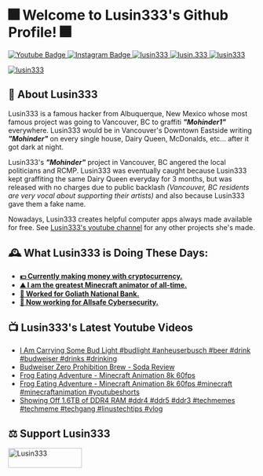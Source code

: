 <h1 align="left">🎆 Welcome to Lusin333's Github Profile! 🎆</h1>

<div id="badges">
  </a>
  <a href="https://www.youtube.com/c/Lusin333?sub_confirmation=1">
    <img src="https://img.shields.io/youtube/channel/subscribers/UCowWDa40-TC3xymPxEayKXg?style=for-the-badge&logo=youtube&logoColor=white" alt="Youtube Badge"/>
    
  <a href="https://instagram.com/Lusin.333">
    <img src="https://img.shields.io/badge/Instagram-E4405F?style=for-the-badge&logo=instagram&logoColor=white" alt="Instagram Badge"/>
    
  <a href="https://twitter.com/Lusin333">
    <img src="https://img.shields.io/twitter/follow/lusin333?logo=twitter&style=for-the-badge" alt="lusin333" />
    
  <a href="https://tiktok.com/@lusin.333">
     <img src="https://img.shields.io/badge/TikTok-%23000000.svg?style=for-the-badge&logo=TikTok&logoColor=white)" alt="lusin.333" />
     
  <a href="https://Github.com/Lusin333">
    <img src="https://img.shields.io/github/followers/Lusin333?style=for-the-badge" alt="lusin333" />
    <p align="left"> <img src="https://komarev.com/ghpvc/?username=lusin333&label=Profile%20views&color=0e75b6&style=flat" alt="lusin333" /> </a>
</div>

## 🤿 About Lusin333
Lusin333 is a famous hacker from Albuquerque, New Mexico whose most famous project was going to Vancouver, BC to graffiti ***"Mohinder1"*** everywhere.  Lusin333 would be in Vancouver's Downtown Eastside writing ***"Mohinder"*** on every single house, Dairy Queen, McDonalds, etc... after it got dark at night.

Lusin333's ***"Mohinder"*** project in Vancouver, BC angered the local politicians and RCMP.  Lusin333 was eventually caught because Lusin333 kept graffiting the same Dairy Queen everyday for 3 months, but was released with no charges due to public backlash *(Vancouver, BC residents are very vocal about supporting their artists)* and also because Lusin333 gave them a fake name.
    
Nowadays, Lusin333 creates helpful computer apps always made available for free.  See [Lusin333's youtube channel](https://www.youtube.com/c/Lusin333?sub_confirmation=1) for any other projects she's made.
    
## 🕰️ What Lusin333 is Doing These Days:
   
* **[💵 Currently making money with cryptocurrency.](https://youtu.be/LW0PJlKOoXc)**
* **[⛰️ I am the greatest Minecraft animator of all-time.](https://youtu.be/d8P1SekkA3c)**
* **[🏦 Worked for Goliath National Bank.](https://www.youtube.com/watch?v=5_5eTTFxFTY)**
* **[🤖 Now working for Allsafe Cybersecurity.](https://youtu.be/YyiZe2FAvdA?t=145)**

## 📺 Lusin333's Latest Youtube Videos 
<!-- YOUTUBE-VIDEOS-LIST:START -->
- [I Am Carrying Some Bud Light #budlight #anheuserbusch #beer #drink #budweiser #drinks #drinking](https://www.youtube.com/watch?v=MzuoZevjQbY)
- [Budweiser Zero Prohibition Brew - Soda Review](https://www.youtube.com/watch?v=CQXnKHn3udg)
- [Frog Eating Adventure - Minecraft Animation 8k 60fps](https://www.youtube.com/watch?v=xKb1Q9o2LJ0)
- [Frog Eating Adventure - Minecraft Animation 8k 60fps #minecraft #minecraftanimation #youtubeshorts](https://www.youtube.com/watch?v=OffJ0jiaT-s)
- [Showing Off 1.6TB of DDR4 RAM #ddr4 #ddr5 #ddr3 #techmemes #techmeme #techgang #linustechtips #vlog](https://www.youtube.com/watch?v=wBMwKz5XHgA)
<!-- YOUTUBE-VIDEOS-LIST:END -->


## <h2 align="left">⚖️ Support Lusin333</h2>
<p><a href="https://ko-fi.com/Lusin333"> <img align="left" src="https://cdn.ko-fi.com/cdn/kofi3.png?v=1" height="40" width="150" alt="Lusin333" /></a></p><br><br>

